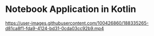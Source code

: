 # Notebook Application in Kotlin


https://user-images.githubusercontent.com/100426860/188335265-d81ca8f1-fda9-4124-bd31-0cda03cc92b9.mp4

